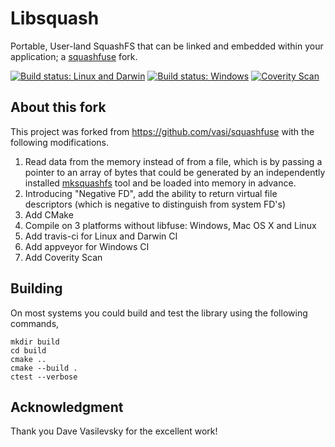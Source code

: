 # Libsquash

Portable, User-land SquashFS that can be linked and embedded within your application; a [squashfuse](https://github.com/vasi/squashfuse) fork.

[![Build status: Linux and Darwin](https://travis-ci.org/enclose-io/libsquash.svg?branch=master)](https://travis-ci.org/enclose-io/libsquash)
[![Build status: Windows](https://ci.appveyor.com/api/projects/status/297rm0xhcfyyu9uo?svg=true)](https://ci.appveyor.com/project/pmq20/libsquash)
[![Coverity Scan](https://scan.coverity.com/projects/11215/badge.svg)](https://scan.coverity.com/projects/enclose-io-libsquash)

## About this fork

This project was forked from https://github.com/vasi/squashfuse with the following modifications.

1. Read data from the memory instead of from a file, which is by passing a pointer to an array of bytes that could be generated by an independently installed [mksquashfs](http://squashfs.sourceforge.net/) tool and be loaded into memory in advance.
1. Introducing "Negative FD", add the ability to return virtual file descriptors (which is negative to distinguish from system FD's)
1. Add CMake
1. Compile on 3 platforms without libfuse: Windows, Mac OS X and Linux
1. Add travis-ci for Linux and Darwin CI
1. Add appveyor for Windows CI
1. Add Coverity Scan

## Building

On most systems you could build and test the library using the following commands,

    mkdir build
    cd build
    cmake ..
    cmake --build .
    ctest --verbose

## Acknowledgment

Thank you Dave Vasilevsky for the excellent work!

